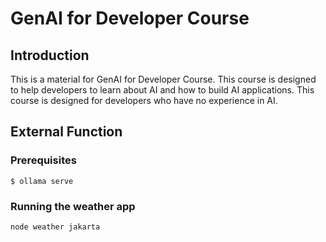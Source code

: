 # GenAI for Developer Course

## Introduction

This is a material for GenAI for Developer Course. This course is designed to help developers to learn about AI and how to build AI applications. This course is designed for developers who have no experience in AI.

## External Function

### Prerequisites

```shell
$ ollama serve
```

### Running the weather app

```shell
node weather jakarta
```
